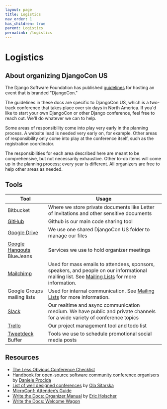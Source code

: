 ```yaml
---
layout: page
title: Logistics
nav_order: 1
has_children: true
parent: Logistics
permalink: /logistics
---
```


# Logistics

## About organizing DjangoCon US

The Django Software Foundation has published [guidelines](https://www.djangoproject.com/foundation/conferences/) for hosting an event that is branded "DjangoCon."

The guidelines in these docs are specific to DjangoCon US, which is a two-track conference that takes place over six days in North America. If you'd like to start your own DjangoCon or other Django conference, feel free to reach out. We'll do whatever we can to help. 

Some areas of responsibility come into play very early in the planning process. A website lead is needed very early on, for example. Other areas of responsibility only come into play at the conference itself, such as the registration coordinator.   

The responsibilities for each area described here are meant to be comprehensive, but not necessarily exhaustive. Other to-do items will come up in the planning process; every year is different. All organizers are free to help other areas as needed. 

## Tools

| Tool | Usage | 
| --- | --- | 
| Bitbucket | Where we store private documents like Letter of Invitations and other sensitive documents | 
| [GitHub](https://github.com/djangocon/) | Github is our main code sharing tool | 
| [Google Drive](https://drive.google.com/) | We use one shared DjangoCon US folder to manage our files | 
| [Google Hangouts](https://hangouts.google.com/)<br />BlueJeans | Services we use to hold organizer meetings | 
| [Mailchimp](https://mailchimp.com/) | Used for mass emails to attendees, sponsors, speakers, and people on our informational mailing list. See [Mailing Lists](../communications/mailing_lists.md) for more information. | 
| Google Groups mailing lists | Used for internal communication. See [Mailing Lists](../communications/mailing_lists.md) for more information. |
| [Slack](https://slack.com/) | Our realtime and async communication medium. We have public and private channels for a wide variety of conference topics | 
| [Trello](https://trello.com/) | Our project management tool and todo list | 
| [Tweetdeck](https://tweetdeck.twitter.com/) <br /> Buffer | Tools we use to schedule promotional social media posts |

## Resources

- [The Less Obvious Conference Checklist](https://github.com/mxsasha/lessobviouschecklist)
- [Handbook for open-source software community conference organisers](https://github.com/evildmp/conference-handbook) by [Daniele Procida](https://github.com/evildmp)
- [List of well designed conferences](https://github.com/olasitarska/pretty-conferences) by [Ola Sitarska](https://github.com/olasitarska/pretty-conferences)
- [MicroConf: Attendee’s Guide](http://doubleyouraudience.com/microconf-guide/)
- [Write the Docs: Organizer Manual](https://organizer-manual.readthedocs.io/en/latest/) by [Eric Holscher](https://github.com/ericholscher)
- [Write the Docs: Welcome Wagon](http://www.writethedocs.org/conf/na/2016/welcome-wagon/)
